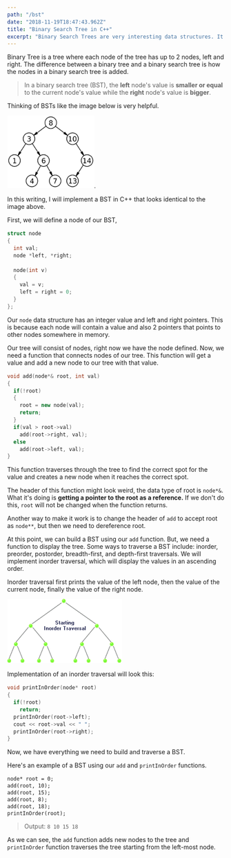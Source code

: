 ```yaml
---
path: "/bst"
date: "2018-11-19T18:47:43.962Z"
title: "Binary Search Tree in C++"
excerpt: "Binary Search Trees are very interesting data structures. It's a tree where each node of the tree has up to 2 nodes, left and right. What makes a binary tree a binary 'search' tree is how the left and right nodes are added."
---
```


Binary Tree is a tree where each node of the tree has up to 2 nodes, left and right. The difference between a binary tree and a binary search tree is how the nodes in a binary search tree is added.

>In a binary search tree (BST), the **left** node's value is **smaller or equal** to the current node's value while the **right** node's value is **bigger**.

Thinking of BSTs like the image below is very helpful.

<img src="/static/images/bst.png" width="40%" height="50%">.

In this writing, I will implement a BST in C++ that looks identical to the image above.

First, we will define a node of our BST,

```cpp
struct node
{
  int val;
  node *left, *right;

  node(int v)
  {
    val = v;
    left = right = 0;
  }
};
```

Our `node` data structure has an integer value and left and right pointers. This is because each node will contain a value and also 2 pointers that points to other nodes somewhere in memory.

Our tree will consist of nodes, right now we have the node defined. Now, we need a function that connects nodes of our tree. This function will get a value and add a new node to our tree with that value.

```cpp
void add(node*& root, int val)
{
  if(!root)
  {
    root = new node(val);
    return;
  }
  if(val > root->val)
    add(root->right, val);
  else
    add(root->left, val);
}
```

This function traverses through the tree to find the correct spot for the value and creates a new node when it reaches the correct spot.

The header of this function might look weird, the data type of root is `node*&`. What it's doing is **getting a pointer to the root as a reference.** If we don't do this, `root` will not be changed when the function returns.

Another way to make it work is to change the header of `add` to accept root as `node**`, but then we need to dereference root.

At this point, we can build a BST using our `add` function. But, we need a function to display the tree. Some ways to traverse a BST include: inorder, preorder, postorder, breadth-first, and depth-first traversals. We will implement inorder traversal, which will display the values in an ascending order.

Inorder traversal first prints the value of the left node, then the value of the current node, finally the value of the right node.

![](/static/images/inOrderTraversal.gif?raw=true "Binary Search Tree")

Implementation of an inorder traversal will look this:

```cpp
void printInOrder(node* root)
{
  if(!root)
    return;
  printInOrder(root->left);
  cout << root->val << " ";
  printInOrder(root->right);
}
```

Now, we have everything we need to build and traverse a BST.

Here's an example of a BST using our `add` and `printInOrder` functions.

```
node* root = 0;
add(root, 10);
add(root, 15);
add(root, 8);
add(root, 18);
printInOrder(root);
```

>Output: `8 10 15 18`

As we can see, the `add` function adds new nodes to the tree and `printInOrder` function traverses the tree starting from the left-most node.